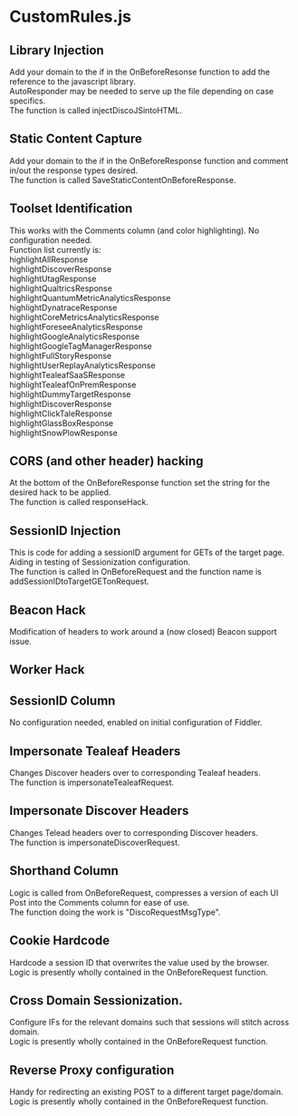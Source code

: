 # CustomRules.js

## Library Injection
Add your domain to the if in the OnBeforeResonse function to add the reference to the javascript library.</br>
AutoResponder may be needed to serve up the file depending on case specifics.</br>
The function is called injectDiscoJSintoHTML.

##  Static Content Capture
Add your domain to the if in the OnBeforeResponse function and comment in/out the response types desired.</br>
The function is called SaveStaticContentOnBeforeResponse.


##  Toolset Identification
This works with the Comments column (and color highlighting).  No configuration needed.</br>
Function list currently is:</br>
highlightAllResponse</br>
highlightDiscoverResponse</br>
highlightUtagResponse</br>
highlightQualtricsResponse</br>
highlightQuantumMetricAnalyticsResponse</br>
highlightDynatraceResponse</br>
highlightCoreMetricsAnalyticsResponse</br>
highlightForeseeAnalyticsResponse</br>
highlightGoogleAnalyticsResponse</br>
highlightGoogleTagManagerResponse</br>
highlightFullStoryResponse</br>
highlightUserReplayAnalyticsResponse</br>
highlightTealeafSaaSResponse</br>
highlightTealeafOnPremResponse</br>
highlightDummyTargetResponse</br>
highlightDiscoverResponse</br>
highlightClickTaleResponse</br>
highlightGlassBoxResponse</br>
highlightSnowPlowResponse</br>


##  CORS (and other header) hacking
At the bottom of the OnBeforeResponse function set the string for the desired hack to be applied.</br>
The function is called responseHack.


##  SessionID Injection
This is code for adding a sessionID argument for GETs of the target page.  Aiding in testing of Sessionization configuration.</br>
The function is called in OnBeforeRequest and the function name is addSessionIDtoTargetGETonRequest.

##  Beacon Hack
Modification of headers to work around a (now closed) Beacon support issue.

##  Worker Hack

##  SessionID Column
No configuration needed, enabled on initial configuration of Fiddler.

##  Impersonate Tealeaf Headers
Changes Discover headers over to corresponding Tealeaf headers.</br>
The function is impersonateTealeafRequest.

##  Impersonate Discover Headers
Changes Telead headers over to corresponding Discover headers.</br>
The function is impersonateDiscoverRequest.

##  Shorthand Column
Logic is called from OnBeforeRequest, compresses a version of each UI Post into the Comments column for ease of use.</br>
The function doing the work is "DiscoRequestMsgType".

##  Cookie Hardcode
Hardcode a session ID that overwrites the value used by the browser.</br>
Logic is presently wholly contained in the OnBeforeRequest function.

##  Cross Domain Sessionization.
Configure IFs for the relevant domains such that sessions will stitch across domain.</br>
Logic is presently wholly contained in the OnBeforeRequest function.

## Reverse Proxy configuration
Handy for redirecting an existing POST to a different target page/domain.</br>
Logic is presently wholly contained in the OnBeforeRequest function.














